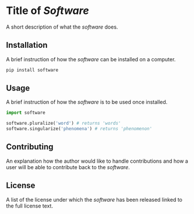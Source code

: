 # Title of _Software_

A short description of what the _software_ does.

## Installation

A brief instruction of how the _software_ can be installed on a computer.

```bash
pip install software
```

## Usage

A brief instruction of how the _software_ is to be used once installed.

```python
import software

software.pluralize('word') # returns 'words'
software.singularize('phenomena') # returns 'phenomenon'
```

## Contributing
An explanation how the author would like to handle contributions and how a user will be able to contribute back to the _software_.

## License
A list of the license under which the _software_ has been released linked to the full license text.
